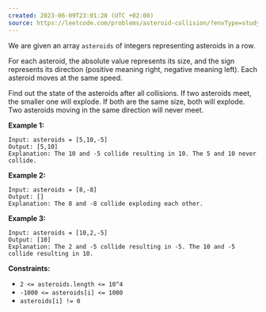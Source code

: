 ```yaml
---
created: 2023-06-09T23:01:28 (UTC +02:00)
source: https://leetcode.com/problems/asteroid-collision/?envType=study-plan&envId=level-2&plan=leetcode-75
---
```

We are given an array `asteroids` of integers representing asteroids in a row.

For each asteroid, the absolute value represents its size, and the sign represents its direction (positive meaning right, negative meaning left). Each asteroid moves at the same speed.

Find out the state of the asteroids after all collisions. If two asteroids meet, the smaller one will explode. If both are the same size, both will explode. Two asteroids moving in the same direction will never meet.

**Example 1:**

```
Input: asteroids = [5,10,-5]
Output: [5,10]
Explanation: The 10 and -5 collide resulting in 10. The 5 and 10 never collide.

```

**Example 2:**

```
Input: asteroids = [8,-8]
Output: []
Explanation: The 8 and -8 collide exploding each other.

```

**Example 3:**

```
Input: asteroids = [10,2,-5]
Output: [10]
Explanation: The 2 and -5 collide resulting in -5. The 10 and -5 collide resulting in 10.

```

**Constraints:**

-   `2 <= asteroids.length <= 10^4`
-   `-1000 <= asteroids[i] <= 1000`
-   `asteroids[i] != 0`
